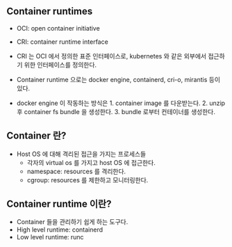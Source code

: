 ## Container runtimes
- OCI: open container initiative
- CRI: container runtime interface
- CRI 는 OCI 에서 정의한 표준 인터페이스로, kubernetes 와 같은 외부에서 접근하기 위한 인터페이스를 정의한다.

- Container runtime 으로는 docker engine, containerd, cri-o, mirantis 등이 있다.
- docker engine 이 작동하는 방식은 1. container image 를 다운받는다. 2. unzip 후 container fs bundle 을 생성한다. 3. bundle 로부터 컨테이너를 생성한다.

## Container 란?
- Host OS 에 대해 격리된 접근을 가지는 프로세스들
  - 각자의 virtual os 를 가지고 host OS 에 접근한다.
  - namespace: resources 를 격리한다.
  - cgroup: resources 를 제한하고 모니터링한다.
 
## Container runtime 이란?
- Container 들을 관리하기 쉽게 하는 도구다.
- High level runtime: containerd
- Low level runtime: runc


  
